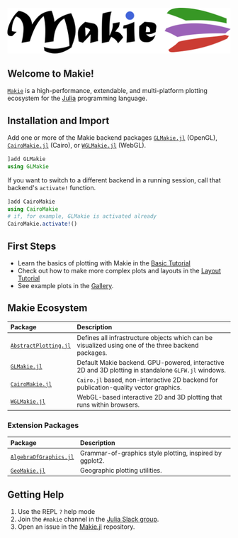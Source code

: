 ![Makie.jl](assets/logo.png)

## Welcome to Makie!

[`Makie`](https://github.com/JuliaPlots/Makie.jl/) is a high-performance, extendable, and multi-platform plotting ecosystem for the [Julia](https://julialang.org/) programming language.

## Installation and Import

Add one or more of the Makie backend packages [`GLMakie.jl`](https://github.com/JuliaPlots/GLMakie.jl) (OpenGL), [`CairoMakie.jl`](https://github.com/JuliaPlots/CairoMakie.jl) (Cairo), or [`WGLMakie.jl`](https://github.com/JuliaPlots/WGLMakie.jl) (WebGL).


```julia
]add GLMakie
using GLMakie
```

If you want to switch to a different backend in a running session, call that backend's `activate!` function.

```julia
]add CairoMakie
using CairoMakie
# if, for example, GLMakie is activated already
CairoMakie.activate!()
```

## First Steps

- Learn the basics of plotting with Makie in the [Basic Tutorial](@ref)
- Check out how to make more complex plots and layouts in the [Layout Tutorial](@ref)
- See example plots in the [Gallery](http://juliaplots.org/MakieReferenceImages/gallery/index.html).


## Makie Ecosystem

| Package | Description |
| :-- | :-- |
| [`AbstractPlotting.jl`](https://github.com/JuliaPlots/AbstractPlotting.jl) | Defines all infrastructure objects which can be visualized using one of the three backend packages. |
| [`GLMakie.jl`](https://github.com/JuliaPlots/GLMakie.jl) | Default Makie backend. GPU-powered, interactive 2D and 3D plotting in standalone `GLFW.jl` windows. |
| [`CairoMakie.jl`](https://github.com/JuliaPlots/CairoMakie.jl) | `Cairo.jl` based, non-interactive 2D backend for publication-quality vector graphics. |
| [`WGLMakie.jl`](https://github.com/JuliaPlots/WGLMakie.jl) | WebGL-based interactive 2D and 3D plotting that runs within browsers.


### Extension Packages

| Package | Description |
| :-- | :-- |
| [`AlgebraOfGraphics.jl`](https://github.com/JuliaPlots/AlgebraOfGraphics.jl/) | Grammar-of-graphics style plotting, inspired by ggplot2. |
| [`GeoMakie.jl`](https://github.com/JuliaPlots/GeoMakie.jl) | Geographic plotting utilities. |


## Getting Help

1) Use the REPL `?` help mode
1) Join the `#makie` channel in the [Julia Slack group](https://julialang.org/slack/).
1) Open an issue in the [Makie.jl](https://github.com/JuliaPlots/Makie.jl) repository.
